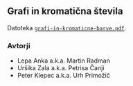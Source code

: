 ## Grafi in kromatična števila

Datoteka [`grafi-in-kromaticne-barve.pdf`](gradivo/grafi-in-kromaticne-barve.pdf).

### Avtorji

* Lepa Anka a.k.a. Martin Radman
* Uršika Zala a.k.a. Petrisa Čanji
* Peter Klepec a.k.a. Urh Primožič
